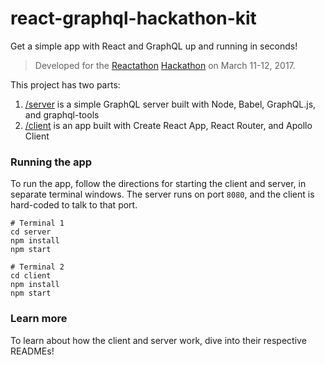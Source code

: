 # react-graphql-hackathon-kit

Get a simple app with React and GraphQL up and running in seconds!

> Developed for the [Reactathon](https://www.reactathon.com/) [Hackathon](https://www.eventbrite.com/e/reactjs-hackathon-github-tickets-31439578626) on March 11-12, 2017.

This project has two parts:

1. [/server](server) is a simple GraphQL server built with Node, Babel, GraphQL.js, and graphql-tools
1. [/client](client) is an app built with Create React App, React Router, and Apollo Client

### Running the app

To run the app, follow the directions for starting the client and server, in separate terminal windows. The server runs on port `8080`, and the client is hard-coded to talk to that port.

```
# Terminal 1
cd server
npm install
npm start
```

```
# Terminal 2
cd client
npm install
npm start
```

### Learn more

To learn about how the client and server work, dive into their respective READMEs!
